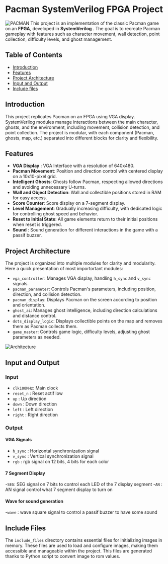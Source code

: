 
# Pacman SystemVerilog FPGA Project
![PACMAN](https://i.imgur.com/6vHOu58.jpeg)
This project is an implementation of the classic Pacman game on an **FPGA**, developed in **SystemVerilog** . The goal is to recreate Pacman gameplay with features such as character movement, wall detection, point collection, difficulty levels, and ghost management.

## Table of Contents
- [Introduction](#introduction)
- [Features](#features)
- [Project Architecture](#project-architecture)
- [Input and Output](#input-and-output)
- [Include files](#include-files)



## Introduction

This project replicates Pacman on an FPGA using VGA display. SystemVerilog modules manage interactions between the main character, ghosts, and the environment, including movement, collision detection, and point collection. The project is modular, with each component (Pacman, ghosts, map, etc.) separated into different blocks for clarity and flexibility.


## Features
- **VGA Display** :  VGA Interface with a resolution of 640x480.
- **Pacman Movement**: Position and direction control with centered display on a 10x10-pixel grid.
- **Intelligent Ghosts**: Ghosts follow Pacman, respecting allowed directions and avoiding unnecessary U-turns.
- **Wall and Object Detection**: Wall and collectible positions stored in RAM for easy access.
- **Score Counter**: Score display on a 7-segment display.
- **Level Management**: Gradually increasing difficulty, with dedicated logic for controlling ghost speed and behavior.
- **Reset to Initial State**: All game elements return to their initial positions when reset is triggered.
- **Sound** : Sound generation for different interactions in the game with a passif buzzer.

## Project Architecture

The project is organized into multiple modules for clarity and modularity.
Here a quick presentation of most importortant modules:

- `vga_controller`: Manages VGA display, handling `h_sync` and `v_sync` signals.
- `pacman_parameter`: Controls Pacman's parameters, including position, direction, and collision detection.
- `pacman_display`: Displays Pacman on the screen according to position and orientation.
- `ghost_ai`: Manages ghost intelligence, including direction calculations and distance control.
- `dots_display_logic`: Displays collectible points on the map and removes them as Pacman collects them.
- `game_master`: Controls game logic, difficulty levels, adjusting ghost parameters as needed.

![Architecture](https://i.imgur.com/mfEmpS1.png)

## Input and Output
 ### Input
 - `clk100MHz`: Main clock
 - `reset_n` : Reset actif low
 -  `up` : Up direction
 -  `down` : Down direction
 -  `left` : Left direction
 -  `right` : Right direction
 
 ### Output
 #### VGA Signals
 - `h_sync` : Horizontal synchronization signal 
 - `v_sync` : Vertical synchronization signal
 - `rgb` : rgb signal on 12 bits, 4 bits for each color
 #### 7 Segment Display
 -`SEG`: SEG signal on 7 bits to control each LED of the 7 display segment
 -`AN` : AN signal control what 7 segment display to turn on
 #### Wave for sound generation
 -`wave` : wave square signal to control a passif buzzer to have some sound
## Include Files


The `include_files` directory contains essential files for initializing images in memory. These files are used to load and configure images, making them accessible and manageable within the project. This files are generated thanks to Python script to convert image to rom values.


